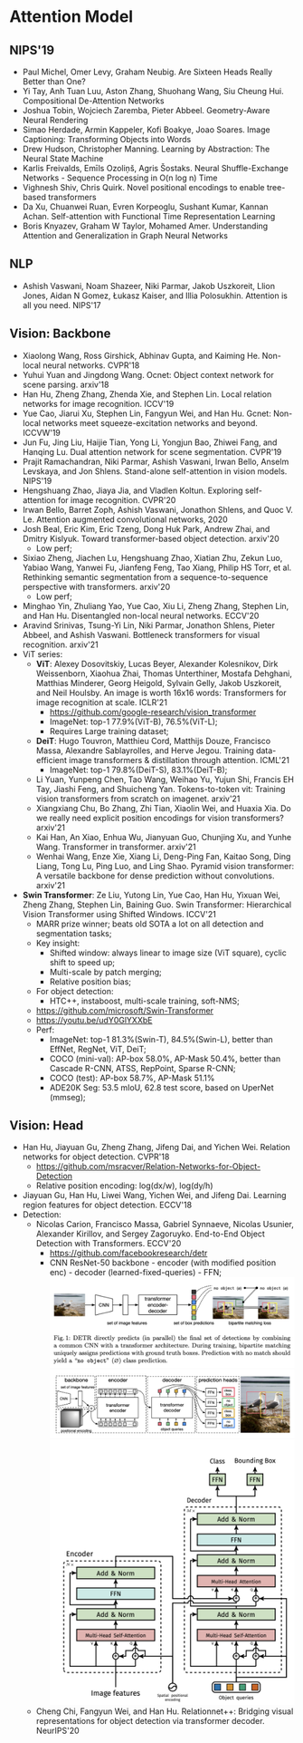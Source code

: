 # Attention Model

## NIPS'19
- Paul Michel, Omer Levy, Graham Neubig. Are Sixteen Heads Really Better than One?
- Yi Tay, Anh Tuan Luu, Aston Zhang, Shuohang Wang, Siu Cheung Hui. Compositional De-Attention Networks
- Joshua Tobin, Wojciech Zaremba, Pieter Abbeel. Geometry-Aware Neural Rendering
- Simao Herdade, Armin Kappeler, Kofi Boakye, Joao Soares. Image Captioning: Transforming Objects into Words
- Drew Hudson, Christopher Manning. Learning by Abstraction: The Neural State Machine
- Karlis Freivalds, Emīls Ozoliņš, Agris Šostaks. Neural Shuffle-Exchange Networks - Sequence Processing in O(n log n) Time
- Vighnesh Shiv, Chris Quirk. Novel positional encodings to enable tree-based transformers
- Da Xu, Chuanwei Ruan, Evren Korpeoglu, Sushant Kumar, Kannan Achan. Self-attention with Functional Time Representation Learning
- Boris Knyazev, Graham W Taylor, Mohamed Amer. Understanding Attention and Generalization in Graph Neural Networks

## NLP
- Ashish Vaswani, Noam Shazeer, Niki Parmar, Jakob Uszkoreit, Llion Jones, Aidan N Gomez, Łukasz Kaiser, and Illia Polosukhin. Attention is all you need. NIPS'17

## Vision: Backbone
- Xiaolong Wang, Ross Girshick, Abhinav Gupta, and Kaiming He. Non-local neural networks. CVPR'18
- Yuhui Yuan and Jingdong Wang. Ocnet: Object context network for scene parsing. arxiv'18
- Han Hu, Zheng Zhang, Zhenda Xie, and Stephen Lin. Local relation networks for image recognition. ICCV'19
- Yue Cao, Jiarui Xu, Stephen Lin, Fangyun Wei, and Han Hu. Gcnet: Non-local networks meet squeeze-excitation networks and beyond. ICCVW'19
- Jun Fu, Jing Liu, Haijie Tian, Yong Li, Yongjun Bao, Zhiwei Fang, and Hanqing Lu. Dual attention network for scene segmentation. CVPR'19
- Prajit Ramachandran, Niki Parmar, Ashish Vaswani, Irwan Bello, Anselm Levskaya, and Jon Shlens. Stand-alone self-attention in vision models. NIPS'19
- Hengshuang Zhao, Jiaya Jia, and Vladlen Koltun. Exploring self-attention for image recognition. CVPR'20
- Irwan Bello, Barret Zoph, Ashish Vaswani, Jonathon Shlens, and Quoc V. Le. Attention augmented convolutional networks, 2020
- Josh Beal, Eric Kim, Eric Tzeng, Dong Huk Park, Andrew Zhai, and Dmitry Kislyuk. Toward transformer-based object detection. arxiv'20
	- Low perf;
- Sixiao Zheng, Jiachen Lu, Hengshuang Zhao, Xiatian Zhu, Zekun Luo, Yabiao Wang, Yanwei Fu, Jianfeng Feng, Tao Xiang, Philip HS Torr, et al. Rethinking semantic segmentation from a sequence-to-sequence perspective with transformers. arxiv'20
	- Low perf;
- Minghao Yin, Zhuliang Yao, Yue Cao, Xiu Li, Zheng Zhang, Stephen Lin, and Han Hu. Disentangled non-local neural networks. ECCV'20
- Aravind Srinivas, Tsung-Yi Lin, Niki Parmar, Jonathon Shlens, Pieter Abbeel, and Ashish Vaswani. Bottleneck transformers for visual recognition. arxiv'21
- ViT series:
	- **ViT**: Alexey Dosovitskiy, Lucas Beyer, Alexander Kolesnikov, Dirk Weissenborn, Xiaohua Zhai, Thomas Unterthiner, Mostafa Dehghani, Matthias Minderer, Georg Heigold, Sylvain Gelly, Jakob Uszkoreit, and Neil Houlsby. An image is worth 16x16 words: Transformers for image recognition at scale. ICLR'21
		- https://github.com/google-research/vision_transformer
		- ImageNet: top-1 77.9%(ViT-B), 76.5%(ViT-L);
		- Requires Large training dataset;
	- **DeiT**: Hugo Touvron, Matthieu Cord, Matthijs Douze, Francisco Massa, Alexandre Sablayrolles, and Herve Jegou. Training data-efficient image transformers & distillation through attention. ICML'21
		- ImageNet: top-1 79.8%(DeiT-S), 83.1%(DeiT-B);
	- Li Yuan, Yunpeng Chen, Tao Wang, Weihao Yu, Yujun Shi, Francis EH Tay, Jiashi Feng, and Shuicheng Yan. Tokens-to-token vit: Training vision transformers from scratch on imagenet. arxiv'21
	- Xiangxiang Chu, Bo Zhang, Zhi Tian, Xiaolin Wei, and Huaxia Xia. Do we really need explicit position encodings for vision transformers? arxiv'21
	- Kai Han, An Xiao, Enhua Wu, Jianyuan Guo, Chunjing Xu, and Yunhe Wang. Transformer in transformer. arxiv'21
	- Wenhai Wang, Enze Xie, Xiang Li, Deng-Ping Fan, Kaitao Song, Ding Liang, Tong Lu, Ping Luo, and Ling Shao. Pyramid vision transformer: A versatile backbone for dense prediction without convolutions. arxiv'21
- **Swin Transformer**: Ze Liu, Yutong Lin, Yue Cao, Han Hu, Yixuan Wei, Zheng Zhang, Stephen Lin, Baining Guo. Swin Transformer: Hierarchical Vision Transformer using Shifted Windows. ICCV'21
	- MARR prize winner; beats old SOTA a lot on all detection and segmentation tasks;
	- Key insight:
		- Shifted window: always linear to image size (ViT square), cyclic shift to speed up;
		- Multi-scale by patch merging;
		- Relative position bias;
	- For object detection:
		- HTC++, instaboost, multi-scale training, soft-NMS;
	- https://github.com/microsoft/Swin-Transformer
	- https://youtu.be/udY0GlYXXbE
	- Perf:
		- ImageNet: top-1 81.3%(Swin-T), 84.5%(Swin-L), better than EffNet, RegNet, ViT, DeiT;
		- COCO (mini-val): AP-box 58.0%, AP-Mask 50.4%, better than Cascade R-CNN, ATSS, RepPoint, Sparse R-CNN;
		- COCO (test): AP-box 58.7%, AP-Mask 51.1%
		- ADE20K Seg: 53.5 mIoU, 62.8 test score, based on UperNet (mmseg);

## Vision: Head
- Han Hu, Jiayuan Gu, Zheng Zhang, Jifeng Dai, and Yichen Wei. Relation networks for object detection. CVPR'18
	- https://github.com/msracver/Relation-Networks-for-Object-Detection
	- Relative position encoding: log(dx/w), log(dy/h)
- Jiayuan Gu, Han Hu, Liwei Wang, Yichen Wei, and Jifeng Dai. Learning region features for object detection. ECCV'18
- Detection:
	- Nicolas Carion, Francisco Massa, Gabriel Synnaeve, Nicolas Usunier, Alexander Kirillov, and Sergey Zagoruyko. End-to-End Object Detection with Transformers. ECCV'20
		- https://github.com/facebookresearch/detr
		- CNN ResNet-50 backbone - encoder (with modified position enc) - decoder (learned-fixed-queries) - FFN;
			<img src="/NLP/images/detr-1.png" alt="drawing" width="450"/>	
			<img src="/NLP/images/detr-2.png" alt="drawing" width="450"/>	
			<img src="/NLP/images/detr-3.png" alt="drawing" width="450"/>
	- Cheng Chi, Fangyun Wei, and Han Hu. Relationnet++: Bridging visual representations for object detection via transformer decoder. NeurIPS'20